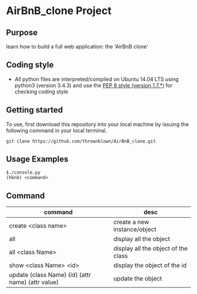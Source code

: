 # AirBnB_clone Project
## Purpose
learn how to build a full web application: the 'AirBnB clone'

## Coding style
- All python files are interpreted/compiled on Ubuntu 14.04 LTS using python3 (version 3.4.3) and use the [PEP 8 style (version 1.7.*)](https://github.com/PyCQA/pycodestyle) for checking coding style

## Getting started
To use, first download this repository into your local machine by issuing the following command in your local terminal. 
```
git clone https://github.com/thrownblown/AirBnB_clone.git
```
## Usage Examples
```
$./console.py 
(hbnb) <command>
```

## Command
command | desc
--- | ---
create \<class name\> | create a new instance/object
all | display all the object
all \<class Name\> | display all the object of the class
show \<class Name\> \<id\> | display the object of the id
update (class Name) (id) (attr name) (attr value) | update the object
